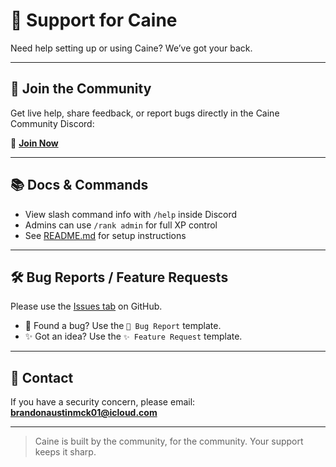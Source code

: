 # 🙋 Support for Caine

Need help setting up or using Caine? We’ve got your back.

---

## 💬 Join the Community

Get live help, share feedback, or report bugs directly in the Caine Community Discord:

🔗 **[Join Now](https://discord.gg/3fzCgEHYqU)**

---

## 📚 Docs & Commands

- View slash command info with `/help` inside Discord
- Admins can use `/rank admin` for full XP control
- See [README.md](./README.md) for setup instructions

---

## 🛠️ Bug Reports / Feature Requests

Please use the [Issues tab](https://github.com/BrandonAustin01/Caine/issues) on GitHub.

- 🐛 Found a bug? Use the `🐛 Bug Report` template.
- ✨ Got an idea? Use the `✨ Feature Request` template.

---

## 📧 Contact

If you have a security concern, please email:  
**brandonaustinmck01@icloud.com**

---

> Caine is built by the community, for the community. Your support keeps it sharp.
